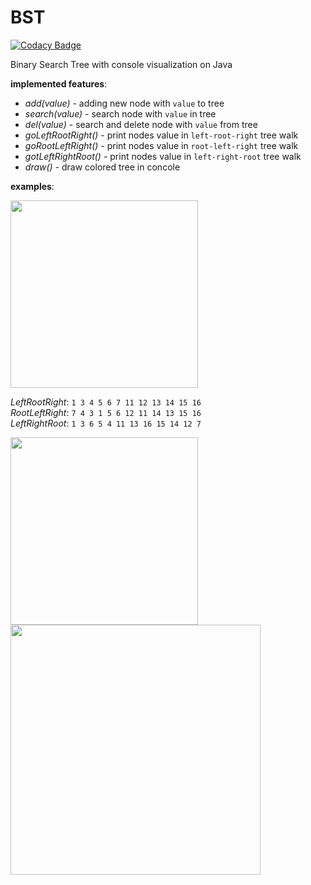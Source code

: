 # BST

[![Codacy Badge](https://api.codacy.com/project/badge/Grade/98f929e484504948af1cbf52efa0bd08)](https://www.codacy.com/app/Drapegnik/BST?utm_source=github.com&utm_medium=referral&utm_content=Drapegnik/BST&utm_campaign=badger)

Binary Search Tree with console visualization on Java

**implemented features**:

* _add(value)_ - adding new node with `value` to tree
* _search(value)_ - search node with `value` in tree
* _del(value)_ - search and delete node with `value` from tree
* _goLeftRootRight()_ - print nodes value in `left-root-right` tree walk
* _goRootLeftRight()_ - print nodes value in `root-left-right` tree walk
* _gotLeftRightRoot()_ - print nodes value in `left-right-root` tree walk
* _draw()_ - draw colored tree in concole

**examples**:

<img src="http://res.cloudinary.com/dzsjwgjii/image/upload/v1474806366/tree1.png" width=300px/>

_LeftRootRight_: `1 3 4 5 6 7 11 12 13 14 15 16` <br> _RootLeftRight_: `7 4 3 1
5 6 12 11 14 13 15 16` <br> _LeftRightRoot_: `1 3 6 5 4 11 13 16 15 14 12 7`
<br>

<img src="http://res.cloudinary.com/dzsjwgjii/image/upload/v1474806709/tree2.png" width=300px/><br>
<img src="http://res.cloudinary.com/dzsjwgjii/image/upload/v1474806709/tree3.png" width=400px/>
